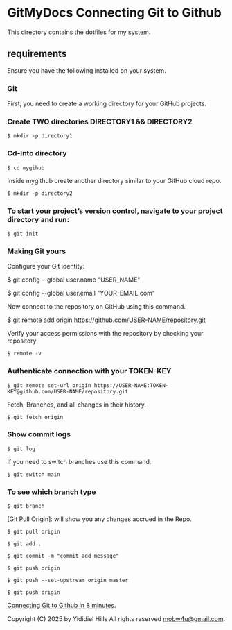 # GitMyDocs Connecting Git to Github


This directory contains the dotfiles for my system.

## requirements

Ensure you have the following installed on your system.

### Git

First, you need to create a working directory for your GitHub projects.

### Create TWO directories DIRECTORY1 && DIRECTORY2
```
$ mkdir -p directory1
```
### Cd-Into directory
```
$ cd mygihub
```

Inside mygithub create another directory similar to your GitHub cloud repo.

```
$ mkdir -p directory2
```

### To start your project’s version control, navigate to your project directory and run:

```
$ git init
```

### Making Git yours

Configure your Git identity:

$ git config --global user.name "USER_NAME"

$ git config --global user.email "YOUR-EMAIL.com"

Now connect to the repository on GitHub using this command.


$ git remote add origin https://github.com/USER-NAME/repository.git 

Verify your access permissions with the repository by checking your repository

```
$ remote -v
```

### Authenticate connection with your TOKEN-KEY

```
$ git remote set-url origin https://USER-NAME:TOKEN-KEY@github.com/USER-NAME/repository.git
```

Fetch, Branches, and all changes in their history.

```
$ git fetch origin
```

### Show commit logs

```
$ git log
```

If you need to switch branches use this command.

```
$ git switch main
```

### To see which branch type

```
$ git branch
```

[Git Pull Origin]: will show you any changes accrued in the Repo.

```
$ git pull origin
```

```
$ git add .
```

```
$ git commit -m "commit add message"
```

```
$ git push origin
```

```
$ git push --set-upstream origin master
```

```
$ git push origin
```

[Connecting Git to Github in 8 minutes](https://www.youtube.com/watch?v=qYoc07Da6kg).

Copyright (C) 2025 by Yididiel Hills All rights reserved <mobw4u@gmail.com>.
